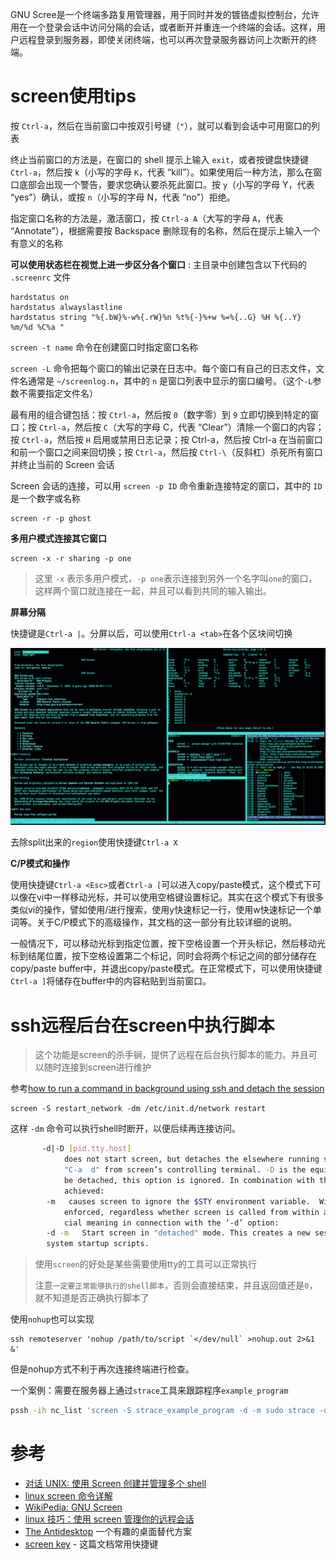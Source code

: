 GNU Scree是一个终端多路复用管理器，用于同时并发的镀铬虚拟控制台，允许用在一个登录会话中访问分隔的会话，或者断开并重连一个终端的会话。这样，用户远程登录到服务器，即使关闭终端，也可以再次登录服务器访问上次断开的终端。

# screen使用tips

按 `Ctrl-a`，然后在当前窗口中按双引号键（`"`），就可以看到会话中可用窗口的列表

终止当前窗口的方法是，在窗口的 shell 提示上输入 `exit`，或者按键盘快捷键 `Ctrl-a`，然后按 `k`（小写的字母 `K`，代表 “kill”）。如果使用后一种方法，那么在窗口底部会出现一个警告，要求您确认要杀死此窗口。按 `y`（小写的字母 Y，代表 “yes”）确认，或按 `n`（小写的字母 N，代表 “no”）拒绝。

指定窗口名称的方法是，激活窗口，按 `Ctrl-a A`（大写的字母 `A`，代表 “Annotate”），根据需要按 Backspace 删除现有的名称，然后在提示上输入一个有意义的名称

**可以使用状态栏在视觉上进一步区分各个窗口** : 主目录中创建包含以下代码的 `.screenrc` 文件

    hardstatus on
    hardstatus alwayslastline
    hardstatus string "%{.bW}%-w%{.rW}%n %t%{-}%+w %=%{..G} %H %{..Y} %m/%d %C%a "

`screen -t name` 命令在创建窗口时指定窗口名称

`screen -L` 命令把每个窗口的输出记录在日志中。每个窗口有自己的日志文件，文件名通常是 `~/screenlog.n`，其中的 `n` 是窗口列表中显示的窗口编号。（这个`-L`参数不需要指定文件名）

最有用的组合键包括：按 `Ctrl-a`，然后按 `0`（数字零）到 `9` 立即切换到特定的窗口；按 `Ctrl-a`，然后按 `C`（大写的字母 C，代表 “Clear”）清除一个窗口的内容；按 `Ctrl-a`，然后按 `H` 启用或禁用日志记录；按 Ctrl-a，然后按 Ctrl-a 在当前窗口和前一个窗口之间来回切换；按 `Ctrl-a`，然后按 `Ctrl-\`（反斜杠）杀死所有窗口并终止当前的 Screen 会话

Screen 会话的连接，可以用 `screen -p ID` 命令重新连接特定的窗口，其中的 `ID` 是一个数字或名称

    screen -r -p ghost

**多用户模式连接其它窗口**

    screen -x -r sharing -p one

> 这里 `-x` 表示多用户模式，`-p one`表示连接到另外一个名字叫`one`的窗口，这样两个窗口就连接在一起，并且可以看到共同的输入输出。

**屏幕分隔**

快捷键是`Ctrl-a |`。分屏以后，可以使用`Ctrl-a <tab>`在各个区块间切换

![screen屏幕分隔](/img/os/utility/Gnuscreen.png)

去除split出来的`region`使用快捷键`Ctrl-a X`

**C/P模式和操作**

使用快捷键`Ctrl-a <Esc>`或者`Ctrl-a [`可以进入copy/paste模式，这个模式下可以像在vi中一样移动光标，并可以使用空格键设置标记。其实在这个模式下有很多类似vi的操作，譬如使用/进行搜索，使用y快速标记一行，使用w快速标记一个单词等。关于C/P模式下的高级操作，其文档的这一部分有比较详细的说明。

一般情况下，可以移动光标到指定位置，按下空格设置一个开头标记，然后移动光标到结尾位置，按下空格设置第二个标记，同时会将两个标记之间的部分储存在copy/paste buffer中，并退出copy/paste模式。在正常模式下，可以使用快捷键`Ctrl-a ]`将储存在buffer中的内容粘贴到当前窗口。

# ssh远程后台在screen中执行脚本

> 这个功能是screen的杀手锏，提供了远程在后台执行脚本的能力。并且可以随时连接到screen进行维护

参考[how to run a command in background using ssh and detach the session](http://stackoverflow.com/questions/1628204/how-to-run-a-command-in-background-using-ssh-and-detach-the-session)

    screen -S restart_network -dm /etc/init.d/network restart

这样 `-dm` 命令可以执行shell时断开，以便后续再连接访问。

```bash
	   -d|-D [pid.tty.host]
            does not start screen, but detaches the elsewhere running screen session. It has the same  effect  as  typing
            "C-a  d" from screen’s controlling terminal. -D is the equivalent to the power detach key.  If no session can
            be detached, this option is ignored. In combination with the  -r/-R  option  more  powerful  effects  can  be
            achieved:	        
		-m   causes screen to ignore the $STY environment variable.  With  "screen  -m"  creation  of  a  new  session  is
            enforced, regardless whether screen is called from within another screen session or not. This flag has a spe-
            cial meaning in connection with the ‘-d’ option:        
		-d -m   Start screen in "detached" mode. This creates a new session but doesn’t attach to it. This is  useful  for
        system startup scripts.
```

> 使用`screen`的好处是某些需要使用tty的工具可以正常执行
>
> 注意`一定要正常能够执行的shell脚本`，否则会直接结束，并且返回值还是`0`，就不知道是否正确执行脚本了

使用`nohup`也可以实现

    ssh remoteserver 'nohup /path/to/script `</dev/null` >nohup.out 2>&1 &'

但是nohup方式不利于再次连接终端进行检查。

一个案例：需要在服务器上通过`strace`工具来跟踪程序`example_program`

```bash
pssh -ih nc_list 'screen -S strace_example_program -d -m sudo strace -o example_program.strace -p `pgrep example_program`'
```

# 参考

* [对话 UNIX: 使用 Screen 创建并管理多个 shell](http://www.ibm.com/developerworks/cn/aix/library/au-gnu_screen/index.html)
* [linux screen 命令详解](http://www.cnblogs.com/mchina/archive/2013/01/30/2880680.html)
* [WikiPedia: GNU Screen](https://en.wikipedia.org/wiki/GNU_Screen)
* [linux 技巧：使用 screen 管理你的远程会话](https://www.ibm.com/developerworks/cn/linux/l-cn-screen/)
* [The Antidesktop](http://freecode.com/articles/the-antidesktop) 一个有趣的桌面替代方案
* [screen key](http://www.pixelbeat.org/lkdb/screen.html) - 这篇文档常用快捷键